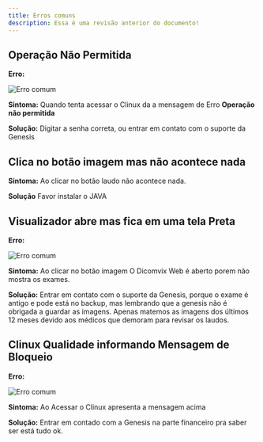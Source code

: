 ```yaml
---
title: Erros comuns
description: Essa é uma revisão anterior do documento!
---
```


## Operação Não Permitida

**Erro:**

![Erro comum](/images/dicomvix3.png)

**Sintoma:** Quando tenta acessar o Clinux da a mensagem de Erro **Operação não permitida**

**Solução:** Digitar a senha correta, ou entrar em contato com o suporte da Genesis

## Clica no botão imagem mas não acontece nada

**Sintoma:** Ao clicar no botão laudo não acontece nada.

**Solução** Favor instalar o JAVA

## Visualizador abre mas fica em uma tela Preta

**Erro:**

![Erro comum](/images/dicomvix4.png)

**Sintoma:** Ao clicar no botão imagem O Dicomvix Web é aberto porem não mostra os exames.

**Solução:** Entrar em contato com o suporte da Genesis, porque o exame é antigo e pode está no backup, mas lembrando que a genesis não é obrigada a guardar as imagens. Apenas matemos as imagens dos últimos 12 meses devido aos médicos que demoram para revisar os laudos.

## Clinux Qualidade informando Mensagem de Bloqueio

**Erro:**

![Erro comum](/images/dicomvix5.png)

**Sintoma:** Ao Acessar o Clinux apresenta a mensagem acima

**Solução:** Entrar em contado com a Genesis na parte financeiro pra saber ser está tudo ok.